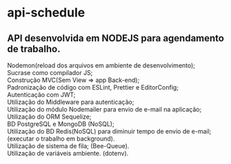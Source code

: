 # api-schedule

## API desenvolvida em NODEJS para agendamento de trabalho.

Nodemon(reload dos arquivos em ambiente de desenvolvimento); <br />
Sucrase como compilador JS; <br />
Construção MVC(Sem View => app Back-end); <br />
Padronização de código com ESLint, Prettier e EditorConfig; <br />
Autenticação com JWT; <br />
Utilização do Middleware para autenticação; <br />
Utilização do módulo Nodemailer para envio de e-mail na aplicação; <br />
Utilização do ORM Sequelize; <br />
BD PostgreSQL e MongoDB (NoSQL); <br />
Utilização do BD Redis(NoSQL) para diminuir tempo de envio de e-mail; (executar o trabalho em background). <br />
Utilização de sistema de fila; (Bee-Queue). <br />
Utilização de variáveis ambiente. (dotenv).<br />
